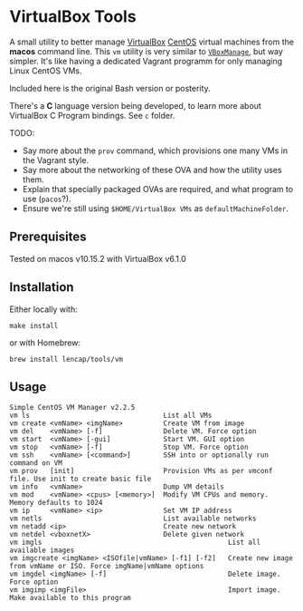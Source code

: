 # VirtualBox Tools
A small utility to better manage [VirtualBox](https://www.virtualbox.org/) [CentOS](https://www.centos.org/) virtual machines from the __macos__ command line. This `vm` utility is very similar to [`VBoxManage`](https://www.virtualbox.org/manual/ch08.html), but way simpler. It's like having a dedicated Vagrant programm for only managing Linux CentOS VMs.

Included here is the original Bash version or posterity.

There's a __C__ language version being developed, to learn more about VirtualBox C Program bindings. See `c` folder.

TODO:
* Say more about the `prov` command, which provisions one many VMs in the Vagrant style.
* Say more about the networking of these OVA and how the utility uses them.
* Explain that specially packaged OVAs are required, and what program to use (`pacos`?).
* Ensure we're still using `$HOME/VirtualBox VMs` as `defaultMachineFolder`.

## Prerequisites
Tested on macos v10.15.2 with VirtualBox v6.1.0

## Installation
Either locally with:

`make install`

or with Homebrew:

`brew install lencap/tools/vm`

## Usage
```
Simple CentOS VM Manager v2.2.5
vm ls                                 List all VMs
vm create <vmName> <imgName>          Create VM from image
vm del    <vmName> [-f]               Delete VM. Force option
vm start  <vmName> [-gui]             Start VM. GUI option
vm stop   <vmName> [-f]               Stop VM. Force option
vm ssh    <vmName> [<command>]        SSH into or optionally run command on VM
vm prov   [init]                      Provision VMs as per vmconf file. Use init to create basic file
vm info   <vmName>                    Dump VM details
vm mod    <vmName> <cpus> [<memory>]  Modify VM CPUs and memory. Memory defaults to 1024
vm ip     <vmName> <ip>               Set VM IP address
vm netls                              List available networks
vm netadd <ip>                        Create new network
vm netdel <vboxnetX>                  Delete given network
vm imgls                                              List all available images
vm imgcreate <imgName> <ISOfile|vmName> [-f1] [-f2]   Create new image from vmName or ISO. Force imgName|vmName options
vm imgdel <imgName> [-f]                              Delete image. Force option
vm imgimp <imgFile>                                   Import image. Make available to this program
```
